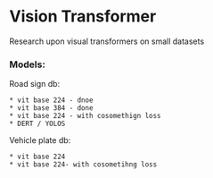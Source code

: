 # Vision Transformer 

Research upon visual transformers on small datasets

### Models:

Road sign db:  

    * vit base 224 - dnoe
    * vit base 384 - done
    * vit base 224 - with cosomethign loss  
    * DERT / YOLOS

Vehicle plate db:

    * vit base 224
    * vit base 224- with cosometihng loss

